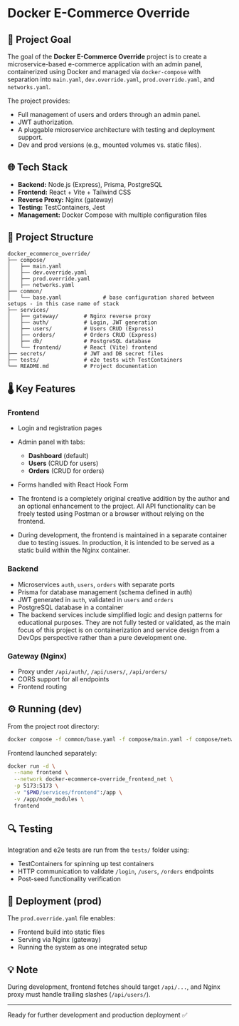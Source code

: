 # Docker E-Commerce Override

## 🚀 Project Goal

The goal of the **Docker E-Commerce Override** project is to create a microservice-based e-commerce application with an admin panel, containerized using Docker and managed via `docker-compose` with separation into `main.yaml`, `dev.override.yaml`, `prod.override.yaml`, and `networks.yaml`.

The project provides:

* Full management of users and orders through an admin panel.
* JWT authorization.
* A pluggable microservice architecture with testing and deployment support.
* Dev and prod versions (e.g., mounted volumes vs. static files).

## 🌐 Tech Stack

* **Backend:** Node.js (Express), Prisma, PostgreSQL
* **Frontend:** React + Vite + Tailwind CSS
* **Reverse Proxy:** Nginx (gateway)
* **Testing:** TestContainers, Jest
* **Management:** Docker Compose with multiple configuration files

## 🔗 Project Structure

```
docker_ecommerce_override/
├── compose/
│   ├── main.yaml
│   ├── dev.override.yaml
│   ├── prod.override.yaml
│   ├── networks.yaml
├── common/
│   └── base.yaml             # base configuration shared between setups - in this case name of stack
├── services/
│   ├── gateway/        # Nginx reverse proxy
│   ├── auth/           # Login, JWT generation
│   ├── users/          # Users CRUD (Express)
│   ├── orders/         # Orders CRUD (Express)
│   ├── db/             # PostgreSQL database
│   └── frontend/       # React (Vite) frontend
├── secrets/            # JWT and DB secret files
├── tests/              # e2e tests with TestContainers
└── README.md           # Project documentation
```

## 🌡️ Key Features

### Frontend

* Login and registration pages
* Admin panel with tabs:

  * **Dashboard** (default)
  * **Users** (CRUD for users)
  * **Orders** (CRUD for orders)
* Forms handled with React Hook Form
* The frontend is a completely original creative addition by the author and an optional enhancement to the project. All API functionality can be freely tested using Postman or a browser without relying on the frontend.
* During development, the frontend is maintained in a separate container due to testing issues. In production, it is intended to be served as a static build within the Nginx container.

### Backend

* Microservices `auth`, `users`, `orders` with separate ports
* Prisma for database management (schema defined in auth)
* JWT generated in `auth`, validated in `users` and `orders`
* PostgreSQL database in a container
* The backend services include simplified logic and design patterns for educational purposes. They are not fully tested or validated, as the main focus of this project is on containerization and service design from a DevOps perspective rather than a pure development one.

### Gateway (Nginx)

* Proxy under `/api/auth/`, `/api/users/`, `/api/orders/`
* CORS support for all endpoints
* Frontend routing

## ⚙️ Running (dev)

From the project root directory:

```bash
docker compose -f common/base.yaml -f compose/main.yaml -f compose/networks.yaml -f compose/dev.override.yaml up --build
```

Frontend launched separately:

```bash
docker run -d \
  --name frontend \
  --network docker-ecommerce-override_frontend_net \
  -p 5173:5173 \
  -v "$PWD/services/frontend":/app \
  -v /app/node_modules \
  frontend
```

## 🔍 Testing

Integration and e2e tests are run from the `tests/` folder using:

* TestContainers for spinning up test containers
* HTTP communication to validate `/login`, `/users`, `/orders` endpoints
* Post-seed functionality verification

## 📌 Deployment (prod)

The `prod.override.yaml` file enables:

* Frontend build into static files
* Serving via Nginx (gateway)
* Running the system as one integrated setup

## 💡 Note

During development, frontend fetches should target `/api/...`, and Nginx proxy must handle trailing slashes (`/api/users/`).

---

Ready for further development and production deployment ✅
